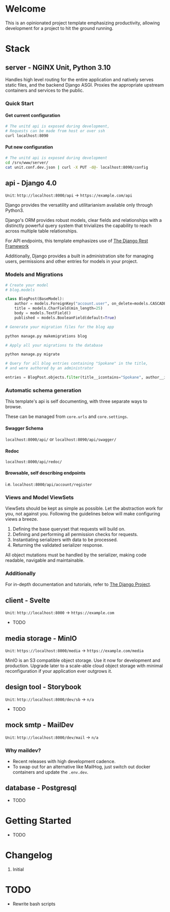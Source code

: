 # Welcome

This is an opinionated project template emphasizing productivity, allowing development for a project to hit the ground running.

# Stack

## server - NGINX Unit, Python 3.10

Handles high level routing for the entire application and natively serves static files, and the backend Django ASGI. Proxies the appropriate upstream containers and services to the public.

### Quick Start

#### Get current configuration
```sh
# The unitd api is exposed during development,
# Requests can be made from host or over ssh
curl localhost:8090
```

#### Put new configuration
```sh
# The unitd api is exposed during development
cd /srv/www/server/
cat unit.conf.dev.json | curl -X PUT -d@- localhost:8090/config
```

## api - Django 4.0
`Unit`: `http://localhost:8000/api` -> `https://example.com/api`

Django provides the versatility and utilitarianism available only through Python3.

Django's ORM provides robust models, clear fields and relationships with a distinctly powerful query system that trivializes the capability to reach across multiple table relationships.

For API endpoints, this template emphasizes use of [The Django Rest Framework](https://www.django-rest-framework.org/)

Additionally, Django provides a built in administration site for managing users, permissions and other entries for models in your project.

### Models and Migrations

``` python
# Create your model
# blog.models

class BlogPost(BaseModel):
    author = models.ForeignKey("account.user", on_delete=models.CASCADE)
    title = models.CharField(min_length=25)
    body = models.TextField()
    published = models.BooleanField(default=True)
```

``` bash
# Generate your migration files for the blog app

python manage.py makemigrations blog
```

``` bash
# Apply all your migrations to the database

python manage.py migrate
```

``` python
# Query for all blog entries containing "Spokane" in the title,
# and were authored by an administrator

entries = BlogPost.objects.filter(title__icontains="Spokane", author__is_superuser=True)
```

### Automatic schema generation

This template's api is self documenting, with three separate ways to browse.

These can be managed from `core.urls` and `core.settings`.

#### Swagger Schema
`localhost:8000/api/` or `localhost:8090/api/swagger/`

#### Redoc
`localhost:8000/api/redoc/`

#### Browsable, self describing endpoints
i.e. `localhost:8000/api/account/register`

### Views and Model ViewSets

ViewSets should be kept as simple as possible. Let the abstraction work for you, not against you. Following the guidelines below will make configuring views a breeze.

1. Defining the base queryset that requests will build on.
2. Defining and performing all permission checks for requests.
3. Instantiating serializers with data to be processed.
4. Returning the validated serializer response.

All object mutations must be handled by the serializer, making code readable, navigable and maintainable.

### Additionally

For in-depth documentation and tutorials, refer to [The Django Project](https://www.djangoproject.com/).

## client - Svelte
`Unit`: `http://localhost:8000` -> `https://example.com`

- TODO

## media storage - MinIO
`Unit`: `https://localhost:8000/media` -> `https://example.com/media`

MinIO is an S3 compatible object storage. Use it now for development and production. Upgrade later to a scale-able cloud object storage with minimal reconfiguration if your application ever outgrows it.

## design tool - Storybook
`Unit`: `http://localhost:8000/dev/sb` -> `n/a`
- TODO

## mock smtp - MailDev
`Unit`: `http://localhost:8000/dev/mail` -> `n/a`

### Why maildev?

- Recent releases with high development cadence.
- To swap out for an alternative like MailHog, just switch out docker containers and update the `.env.dev`.

## database - Postgresql
- TODO

# Getting Started
- TODO

# Changelog

1. Initial

# TODO

- Rewrite bash scripts
